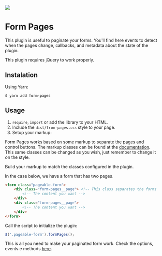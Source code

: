 <img src="https://img.shields.io/badge/-~1.5k%20gzipped-green.svg">

# Form Pages

This plugin is useful to paginate your forms. You'll find here events to detect
when the pages change, callbacks, and metadata about the state of the plugin.

This plugin requires jQuery to work properly.

## Instalation
Using Yarn:

```
$ yarn add form-pages
```

## Usage

1. `require`, `import` or add the library to your HTML.
2. Include the `dist/from-pages.css` style to your page.
3. Setup your markup:

Form Pages works based on some markup to separate the pages and control buttons.
The markup classes can be found at the
[documentation](./global.html#FormPagesOptions). This same classes can be
changed as you wish, just remember to change it on the style.

Build your markup to match the classes configured in the plugin.

In the case below, we have a form that has two pages.
```html
<form class="pageable-form">
    <div class="form-pages__page"> <!-- This class separates the forms pages -->
        <!-- The content you want -->
    </div>
    <div class="form-pages__page">
        <!-- The content you want -->
    </div>
</form>
```

Call the script to initialize the plugin:
```javascript
$('.pageable-form').formPages();
```

This is all you need to make your paginated form work.
Check the options, events e methods [here](https://autoforce.github.io/form-pages/FormPages.html).